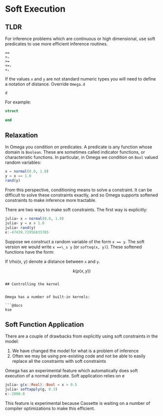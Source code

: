 # Soft Execution

## TLDR
For inference problems which are continuous or high dimensional, use soft predicates to use more efficient inference routines.

```@docs
==
>ₛ
>=
<=ₛ
<ₛ
```

If the values `x` and `y` are not standard numeric types you will need to define a notation of distance.  Override `Omega.d`

```@docs
d
```

For example:
```julia
struct
  
end
```

## Relaxation
In Omega you condition on predicates.
A predicate is any function whose domain is `Boolean`.
These are sometimes called indicator functions, or characteristic functions.
In particular, in Omega we condition on `Bool` valued random variables:

```julia
x = normal(0.0, 1.0)
y = x == 1.0
rand(y)
```

From this perspective, conditioning means to solve a constraint.
It can be difficult to solve these constraints exactly, and so Omega supports softened constraints to make inference more tractable.

There are two ways to make soft constraints.  The first way is explicitly:

```julia
julia> x = normal(0.0, 1.0)
julia> y = x ≊ 1.0
julia> rand(y)
ϵ:-47439.72956833765
```

Suppose we construct a random variable of the form `x == y`.
The soft version we would write `x ==\_s y` (or `softeq(x, y)`).
These softened functions have the form:

If \rho(x, y) denote a distance between `x` and `y`.

$$
k(\rho(x, y))
$$

```

## Controlling the kernel


Omega has a number of built-in kernels:

```@docs
kse
```

## Soft Function Application
There are a couple of drawbacks from explicitly using soft constraints in the model:

1. We have changed the model for what is a problem of inference
2. Often we may be using pre-existing code and not be able to easily replace all the constraints with soft constraints

Omega has an experimental feature which automatically does soft execution of a normal predicate.  Soft application relies on e

```julia
julia> g(x::Real)::Bool = x > 0.5
julia> softapply(g, 0.3)
ϵ:-2000.0
```

This feature is experimental because Cassette is waiting on a number of compiler optimizations to make this efficient.

